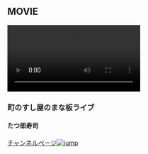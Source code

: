 ## MOVIE

<video id="fresh__movie">
<source src="https://hayabusa.io/amebafresh-misc/uploads/channel-request/movie01.webm">		
<source src="https://hayabusa.io/amebafresh-misc/uploads/channel-request/movie01.webm">		
</video>
<h3>町のすし屋のまな板ライブ</h3>
<h4>たつ郎寿司</h4>
<a href="https://freshlive.tv/taturousushi" target="_blank" />チャンネルページ<img src="https://hayabusa.io/amebafresh-misc/uploads/channel-request/icon_share.png" alt="jump" /></a>
